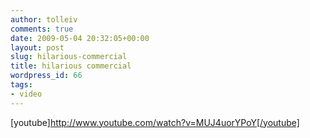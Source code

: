 ```yaml
---
author: tolleiv
comments: true
date: 2009-05-04 20:32:05+00:00
layout: post
slug: hilarious-commercial
title: hilarious commercial
wordpress_id: 66
tags:
- video
---
```


[youtube]http://www.youtube.com/watch?v=MUJ4uorYPoY[/youtube]
